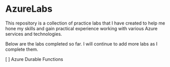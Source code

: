 # AzureLabs
This repository is a collection of practice labs that I have created to help me hone my skills and gain practical experience working with various Azure services and technologies.

Below are the labs completed so far. I will continue to add more labs as I complete them.

[ ] Azure Durable Functions

